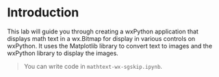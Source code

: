 # Introduction

This lab will guide you through creating a wxPython application that displays math text in a wx.Bitmap for display in various controls on wxPython. It uses the Matplotlib library to convert text to images and the wxPython library to display the images.

> You can write code in `mathtext-wx-sgskip.ipynb`.
